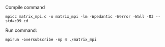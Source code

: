 Compile command

    mpicc matrix_mpi.c -o matrix_mpi -lm -Wpedantic -Werror -Wall -O3 --std=c99 cd

Run command:
    
    mpirun -oversubscribe -np 4 ./matrix_mpi